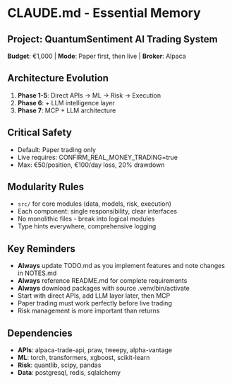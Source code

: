# CLAUDE.md - Essential Memory

## Project: QuantumSentiment AI Trading System
**Budget**: €1,000 | **Mode**: Paper first, then live | **Broker**: Alpaca

## Architecture Evolution
1. **Phase 1-5**: Direct APIs → ML → Risk → Execution
2. **Phase 6**: + LLM intelligence layer
3. **Phase 7**: MCP + LLM architecture

## Critical Safety
- Default: Paper trading only
- Live requires: CONFIRM_REAL_MONEY_TRADING=true
- Max: €50/position, €100/day loss, 20% drawdown

## Modularity Rules
- `src/` for core modules (data, models, risk, execution)
- Each component: single responsibility, clear interfaces
- No monolithic files - break into logical modules
- Type hints everywhere, comprehensive logging

## Key Reminders
- **Always** update TODO.md as you implement features and note changes in NOTES.md 
- **Always** reference README.md for complete requirements
- **Always** download packages with source .venv/bin/activate
- Start with direct APIs, add LLM layer later, then MCP
- Paper trading must work perfectly before live trading
- Risk management is more important than returns

## Dependencies
- **APIs**: alpaca-trade-api, praw, tweepy, alpha-vantage
- **ML**: torch, transformers, xgboost, scikit-learn  
- **Risk**: quantlib, scipy, pandas
- **Data**: postgresql, redis, sqlalchemy